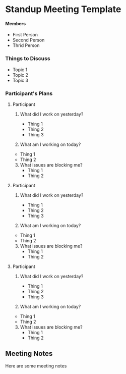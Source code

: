 # Standup Meeting Template

#### Members

* First Person
* Second Person
* Thrid Person


### Things to Discuss
* Topic 1
* Topic 2
* Topic 3


### Participant's Plans
1. Participant
   1. What did I work on yesterday?
      * Thing 1
      * Thing 2
      * Thing 3
   
    2. What am I working on today?
      * Thing 1
      * Thing 2
       
    3. What issues are blocking me?
       * Thing 1
       * Thing 2
        
2. Participant
   1. What did I work on yesterday?
      * Thing 1
      * Thing 2
      * Thing 3
   
    2. What am I working on today?
     * Thing 1
     * Thing 2
       
    3. What issues are blocking me?
       * Thing 1
       * Thing 2

3. Participant
    1. What did I work on yesterday?
        * Thing 1
        * Thing 2
        * Thing 3
   
    2. What am I working on today?
      * Thing 1
      * Thing 2
       
    3. What issues are blocking me?
       * Thing 1
       * Thing 2

## Meeting Notes

Here are some meeting notes

